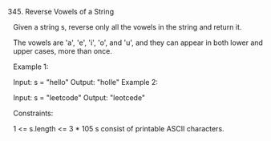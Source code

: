 345. Reverse Vowels of a String

Given a string s, reverse only all the vowels in the string and return it.

The vowels are 'a', 'e', 'i', 'o', and 'u', and they can appear in both lower and upper cases, more than once.

Example 1:

Input: s = "hello" Output: "holle" Example 2:

Input: s = "leetcode" Output: "leotcede"

Constraints:

1 <= s.length <= 3 * 105 s consist of printable ASCII characters.
